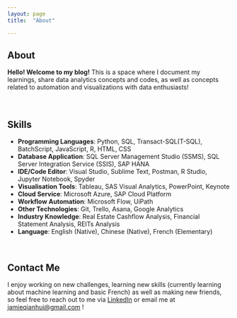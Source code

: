 ```yaml
---
layout: page
title:  "About"

---
```


## About
**Hello! Welcome to my blog!** This is a space where I document my learnings, share data analytics concepts and codes, as well as concepts related to automation and visualizations with data enthusiasts! 
<br> 
<br>
<br>

## Skills

+ **Programming Languages**: Python, SQL, Transact-SQL(T-SQL), BatchScript, JavaScript, R, HTML, CSS
+ **Database Application**: SQL Server Management Studio (SSMS), SQL Server Integration Service (SSIS), SAP HANA
+ **IDE/Code Editor**: Visual Studio, Sublime Text, Postman, R Studio, Jupyter Notebook, Spyder
+ **Visualisation Tools**: Tableau, SAS Visual Analytics, PowerPoint, Keynote
+ **Cloud Service**: Microsoft Azure, SAP Cloud Platform
+ **Workflow Automation**: Microsoft Flow, UiPath
+ **Other Technologies**: Git, Trello, Asana, Google Analytics
+ **Industry Knowledge**: Real Estate Cashflow Analysis, Financial Statement Analysis, REITs Analysis
+ **Language**: English (Native), Chinese (Native), French (Elementary)

<br>

## Contact Me
I enjoy working on new challenges, learning new skills (currently learning about machine learning and basic French) as well as making new friends, so feel free to reach out to me via [LinkedIn][Linkedin] or email me at jamieqianhui@gmail.com ! 
<br>
<br>


[Linkedin]: https://www.linkedin.com/in/jamieluqianhui

